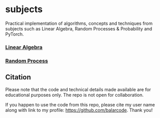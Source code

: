 # subjects
Practical implementation of algorithms, concepts and techniques from subjects such as Linear Algebra, Random Processes & Probability and PyTorch.

### [Linear Algebra](https://github.com/balarcode/subjects/tree/main/linear_algebra)

### [Random Process](https://github.com/balarcode/subjects/tree/main/random_process)

## Citation

Please note that the code and technical details made available are for educational purposes only. The repo is not open for collaboration.

If you happen to use the code from this repo, please cite my user name along with link to my profile: https://github.com/balarcode. Thank you!
